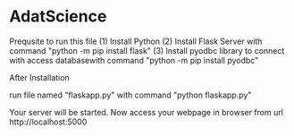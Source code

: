 # AdatScience

Prequsite to run this file
(1) Install Python
(2) Install Flask Server with command "python -m pip install flask"
(3) Install pyodbc library to connect with access databasewith command "python -m pip install pyodbc"

After Installation

run file named "flaskapp.py" with command "python flaskapp.py"

Your server will be started. Now access your webpage in browser from url http://localhost:5000
